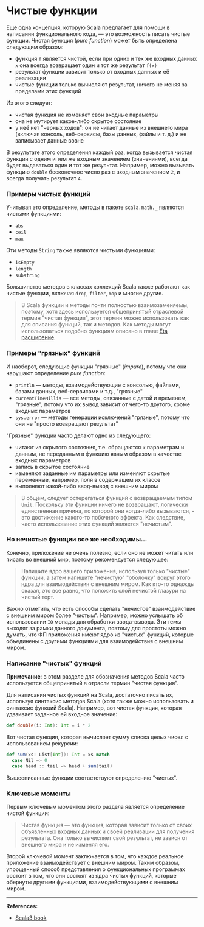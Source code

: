 # Чистые функции

Еще одна концепция, которую Scala предлагает для помощи в написании функционального кода, — 
это возможность писать чистые функции. 
Чистая функция (_pure function_) может быть определена следующим образом:
- функция `f` является чистой, если при одних и тех же входных данных `x` она всегда возвращает один и тот же результат `f(x)`
- результат функции зависит только от входных данных и её реализации
- чистые функции только вычисляют результат, ничего не меняя за пределами этих функций

Из этого следует:
- чистая функция не изменяет свои входные параметры
- она не мутирует какое-либо скрытое состояние
- у неё нет "черных ходов": он не читает данные из внешнего мира 
(включая консоль, веб-сервисы, базы данных, файлы и т. д.) и не записывает данные вовне

В результате этого определения каждый раз, когда вызывается чистая функция 
с одним и тем же входным значением (значениями), всегда будет выдаваться один и тот же результат. 
Например, можно вызывать функцию `double` бесконечное число раз с входным значением `2`, и всегда получать результат `4`.

### Примеры чистых функций

Учитывая это определение, методы в пакете `scala.math._` являются чистыми функциями:
- `abs`
- `ceil`
- `max`

Эти методы `String` также являются чистыми функциями:
- `isEmpty`
- `length`
- `substring`

Большинство методов в классах коллекций Scala также работают как чистые функции, 
включая `drop`, `filter`, `map` и многие другие.

> В Scala функции и методы почти полностью взаимозаменяемы, поэтому, 
> хотя здесь используется общепринятый отраслевой термин "чистая функция", 
> этот термин можно использовать как для описания функций, так и методов. 
> Как методы могут использоваться подобно функциям описано в главе [Eta расширение](../functions/eta).

### Примеры "грязных" функций

И наоборот, следующие функции "грязные" (_impure_), потому что они нарушают определение _pure function_:
- `println` — методы, взаимодействующие с консолью, файлами, базами данных, веб-сервисами и т.д., "грязные"
- `currentTimeMillis` — все методы, связанные с датой и временем, "грязные", 
потому что их вывод зависит от чего-то другого, кроме входных параметров
- `sys.error` — методы генерации исключений "грязные", потому что они не "просто возвращают результат"

"Грязные" функции часто делают одно из следующего:
- читают из скрытого состояния, т.е. обращаются к параметрам и данным, 
не переданным в функцию явным образом в качестве входных параметров
- запись в скрытое состояние
- изменяют заданные им параметры или изменяют скрытые переменные, например, поля в содержащем их классе
- выполняют какой-либо ввод-вывод с внешним миром

> В общем, следует остерегаться функций с возвращаемым типом `Unit`. 
> Поскольку эти функции ничего не возвращают, логически единственная причина, по которой они когда-либо вызываются, - 
> это достижение какого-то побочного эффекта. Как следствие, часто использование этих функций является "нечистым".

### Но нечистые функции все же необходимы…

Конечно, приложение не очень полезно, если оно не может читать или писать во внешний мир, 
поэтому рекомендуется следующее:

> Напишите ядро вашего приложения, используя только "чистые" функции, 
> а затем напишите "нечистую" "оболочку" вокруг этого ядра для взаимодействия с внешним миром. 
> Как кто-то однажды сказал, это все равно, что положить слой нечистой глазури на чистый торт.

Важно отметить, что есть способы сделать "нечистое" взаимодействие с внешним миром более "чистым". 
Например, можно услышать об использовании `IO` монады для обработки ввода-вывода. 
Эти темы выходят за рамки данного документа, поэтому для простоты можно думать, 
что ФП приложения имеют ядро из "чистых" функций, 
которые объединены с другими функциями для взаимодействия с внешним миром.

### Написание "чистых" функций

**Примечание**: в этом разделе для обозначения методов Scala 
часто используется общепринятый в отрасли термин "чистая функция".

Для написания чистых функций на Scala, достаточно писать их, используя синтаксис методов Scala 
(хотя также можно использовать и синтаксис функций Scala). 
Например, вот чистая функция, которая удваивает заданное ей входное значение:

```scala
def double(i: Int): Int = i * 2
```

Вот чистая функция, которая вычисляет сумму списка целых чисел с использованием рекурсии:

```scala
def sum(xs: List[Int]): Int = xs match
  case Nil => 0
  case head :: tail => head + sum(tail)
```

Вышеописанные функции соответствуют определению "чистых".

### Ключевые моменты

Первым ключевым моментом этого раздела является определение чистой функции:

> Чистая функция — это функция, которая зависит только от своих объявленных входных данных 
> и своей реализации для получения результата. 
> Она только вычисляет свой результат, не завися от внешнего мира и не изменяя его.

Второй ключевой момент заключается в том, что каждое реальное приложение взаимодействует с внешним миром. 
Таким образом, упрощенный способ представления о функциональных программах состоит в том, 
что они состоят из ядра чистых функций, которые обернуты другими функциями, взаимодействующими с внешним миром.


---

**References:**
- [Scala3 book](https://docs.scala-lang.org/scala3/book/fp-pure-functions.html)
